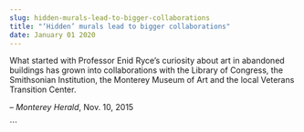 ```yaml
---
slug: hidden-murals-lead-to-bigger-collaborations
title: "‘Hidden’ murals lead to bigger collaborations"
date: January 01 2020
---
```


 
<p>
  What started with Professor Enid Ryce’s curiosity about art in abandoned
  buildings has grown into collaborations with the Library of Congress, the
  Smithsonian Institution, the Monterey Museum of Art and the local Veterans
  Transition Center.
</p>
<p>– <em>Monterey Herald</em>, Nov. 10, 2015</p>
```
